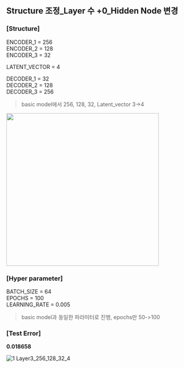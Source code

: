 ## Structure 조정_Layer 수 +0_Hidden Node 변경

### [Structure]
ENCODER_1 = 256 </br>
ENCODER_2 = 128 </br>
ENCODER_3 = 32 </br>

LATENT_VECTOR = 4

DECODER_1 = 32 </br>
DECODER_2 = 128 </br>
DECODER_3 = 256 </br>

> basic model에서 256, 128, 32, Latent_vector 3->4 </br>

<img src="https://github.com/park-sangeun/Advanced-ANN/assets/90459890/08be5efc-931a-449c-9650-eac9f284194b" width = "400">

### [Hyper parameter]
BATCH_SIZE = 64 </br>
EPOCHS = 100 </br>
LEARNING_RATE = 0.005 </br>

> basic model과 동일한 파라미터로 진행, epochs만 50->100 </br>
  
### [Test Error]
<b> 0.018658 </b>

![1 Layer3_256_128_32_4](https://github.com/park-sangeun/Advanced-ANN/assets/90459890/92b18579-eafe-4c70-a4bd-862e34db96b7)
